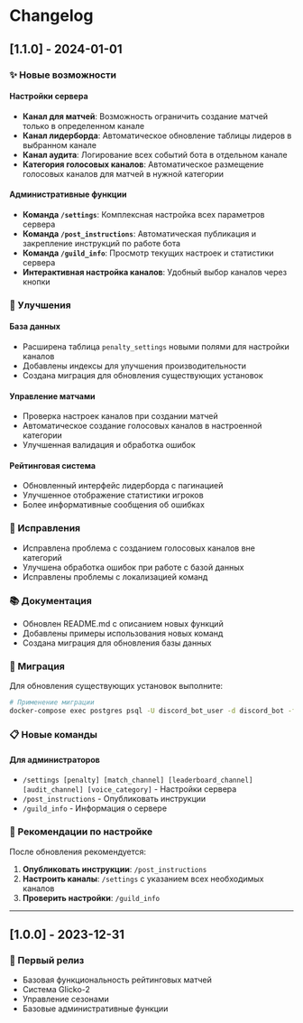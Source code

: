 # Changelog

## [1.1.0] - 2024-01-01

### ✨ Новые возможности

#### Настройки сервера
- **Канал для матчей**: Возможность ограничить создание матчей только в определенном канале
- **Канал лидерборда**: Автоматическое обновление таблицы лидеров в выбранном канале
- **Канал аудита**: Логирование всех событий бота в отдельном канале
- **Категория голосовых каналов**: Автоматическое размещение голосовых каналов для матчей в нужной категории

#### Административные функции
- **Команда `/settings`**: Комплексная настройка всех параметров сервера
- **Команда `/post_instructions`**: Автоматическая публикация и закрепление инструкций по работе бота
- **Команда `/guild_info`**: Просмотр текущих настроек и статистики сервера
- **Интерактивная настройка каналов**: Удобный выбор каналов через кнопки

### 🔧 Улучшения

#### База данных
- Расширена таблица `penalty_settings` новыми полями для настройки каналов
- Добавлены индексы для улучшения производительности
- Создана миграция для обновления существующих установок

#### Управление матчами
- Проверка настроек каналов при создании матчей
- Автоматическое создание голосовых каналов в настроенной категории
- Улучшенная валидация и обработка ошибок

#### Рейтинговая система
- Обновленный интерфейс лидерборда с пагинацией
- Улучшенное отображение статистики игроков
- Более информативные сообщения об ошибках

### 🐛 Исправления

- Исправлена проблема с созданием голосовых каналов вне категорий
- Улучшена обработка ошибок при работе с базой данных
- Исправлены проблемы с локализацией команд

### 📚 Документация

- Обновлен README.md с описанием новых функций
- Добавлены примеры использования новых команд
- Создана миграция для обновления базы данных

### 🔄 Миграция

Для обновления существующих установок выполните:

```bash
# Применение миграции
docker-compose exec postgres psql -U discord_bot_user -d discord_bot -f /docker-entrypoint-initdb.d/migrations/001_add_guild_settings.sql
```

### 📋 Новые команды

#### Для администраторов
- `/settings [penalty] [match_channel] [leaderboard_channel] [audit_channel] [voice_category]` - Настройки сервера
- `/post_instructions` - Опубликовать инструкции
- `/guild_info` - Информация о сервере

### 🎯 Рекомендации по настройке

После обновления рекомендуется:

1. **Опубликовать инструкции**: `/post_instructions`
2. **Настроить каналы**: `/settings` с указанием всех необходимых каналов
3. **Проверить настройки**: `/guild_info`

---

## [1.0.0] - 2023-12-31

### 🎉 Первый релиз

- Базовая функциональность рейтинговых матчей
- Система Glicko-2
- Управление сезонами
- Базовые административные функции
